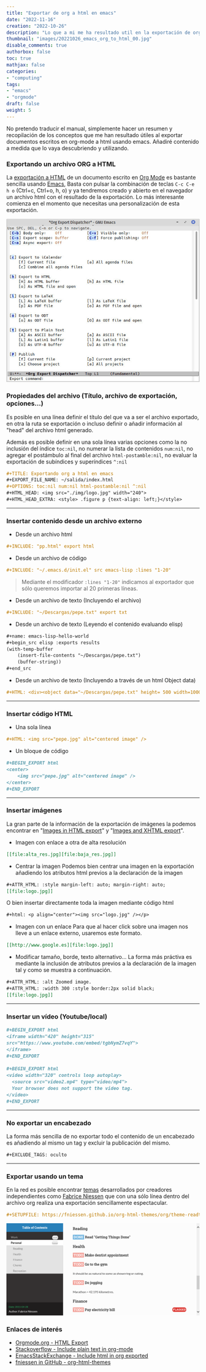 ```yaml
---
title: "Exportar de org a html en emacs"
date: "2022-11-16"
creation: "2022-10-26"
description: "Lo que a mi me ha resultado util en la exportación de org a html usando emacs"
thumbnail: "images/20221026_emacs_org_to_html_00.jpg"
disable_comments: true
authorbox: false
toc: true
mathjax: false
categories:
- "computing"
tags:
- "emacs"
- "orgmode"
draft: false
weight: 5
---
```

No pretendo traducir el manual, simplemente hacer un resumen y recopilación de los conceptos que me han resultado útiles al exportar documentos escritos en org-mode a html usando emacs. Añadiré contenido a medida que lo vaya descubriendo y utilizando.
<!--more-->
### Exportando un archivo ORG a HTML
La [exportación a HTML] de un documento escrito en [Org Mode] es bastante sencilla usando [Emacs], Basta con pulsar la combinación de teclas `C-c C-e h o` (Ctrl+c, Ctrl+o, h, o) y ya tendremos creado y abierto en el navegador un archivo html con el resultado de la exportación. Lo más interesante comienza en el momento que necesitas una personalización de esta exportación.

![image-02]

### Propiedades del archivo (Título, archivo de exportación, opciones...)
Es posible en una línea definir el título del que va a ser el archivo exportado, en otra la ruta se exportación o incluso definir o añadir información al "head" del archivo html generado.

Además es posible definir en una sola línea varias opciones como la no inclusión del índice `toc:nil`, no numerar la lista de contenidos `num:nil`, no agregar el postámbulo al final del archivo `html-postamble:nil`, no evaluar la exportación de subíndices y superíndices `^:nil`

```org
#+TITLE: Exportando org a html en emacs
#+EXPORT_FILE_NAME: ~/salida/index.html
#+OPTIONS: toc:nil num:nil html-postamble:nil ^:nil
#+HTML_HEAD: <img src="./img/logo.jpg" width="240">
#+HTML_HEAD_EXTRA: <style> .figure p {text-align: left;}</style>
```
-----
### Insertar contenido desde un archivo externo
- Desde un archivo html
```org
#+INCLUDE: "pp.html" export html
```
- Desde un archivo de código
```org
#+INCLUDE: "~/.emacs.d/init.el" src emacs-lisp :lines "1-20"
```
> Mediante el modificador `:lines "1-20"` indicamos al exportador que sólo queremos importar al 20 primeras líneas.

- Desde un archivo de texto (Incluyendo el archivo)
```org
#+INCLUDE: "~/Descargas/pepe.txt" export txt
```

- Desde un archivo de texto (Leyendo el contenido evaluando elisp)
```org
#+name: emacs-lisp-hello-world
#+begin_src elisp :exports results
(with-temp-buffer
    (insert-file-contents "~/Descargas/pepe.txt")
    (buffer-string))
#+end_src
```

- Desde un archivo de texto (Incluyendo a través de un html Object data)
```org
#+HTML: <div><object data="~/Descargas/pepe.txt" height= 500 width=1000></object></font></div>
```

-----
### Insertar código HTML
- Una sola línea
```org
#+HTML: <img src="pepe.jpg" alt="centered image" />
```
- Un bloque de código
```org
#+BEGIN_EXPORT html
<center>
    <img src="pepe.jpg" alt="centered image" />
</center>
#+END_EXPORT
```
-----
### Insertar imágenes
La gran parte de la información de la exportación de imágenes la podemos encontrar en "[Images in HTML export]" y "[Images and XHTML export]".
- Imagen con enlace a otra de alta resolución
```org
[[file:alta_res.jpg][file:baja_res.jpg]]
```
- Centrar la imagen
Podemos bien centrar una imagen en la exportación añadiendo los atributos html previos a la declaración de la imagen
```org
#+ATTR_HTML: :style margin-left: auto; margin-right: auto;
[[file:logo.jpg]]
```
O bien insertar directamente toda la imagen mediante código html
```org
#+html: <p align="center"><img src="logo.jpg" /></p>
```
- Imagen con un enlace
Para que al hacer click sobre una imagen nos lleve a un enlace externo, usaremos este formato.
```org
[[http://www.google.es][file:logo.jpg]]
```
- Modificar tamaño, borde, texto alternativo...
La forma más práctiva es mediante la inclusión de atributos previos a la declaración de la imagen tal y como se muestra a continuación.
```org
#+ATTR_HTML: :alt Zoomed image.
#+ATTR_HTML: :width 300 :style border:2px solid black;
[[file:logo.jpg]]
```
-----
### Insertar un vídeo (Youtube/local)

```org
#+BEGIN_EXPORT html
<iframe width="420" height="315"
src="https://www.youtube.com/embed/tgbNymZ7vqY">
</iframe>
#+END_EXPORT

#+BEGIN_EXPORT html
<video width="320" controls loop autoplay>
  <source src="video2.mp4" type="video/mp4">
  Your browser does not support the video tag.
</video>
#+END_EXPORT
```
-----
### No exportar un encabezado
La forma más sencilla de no exportar todo el contenido de un encabezado es añadiendo al mismo un tag y excluir la publicación del mismo.

```org
#+EXCLUDE_TAGS: oculto
```

-----
### Exportar usando un tema
En la red es posible encontrar [temas] desarrollados por creadores independientes como [Fabrice Niessen] que con una sólo línea dentro del archivo org realiza una exportación sencillamente espectacular.

```org
#+SETUPFILE: https://fniessen.github.io/org-html-themes/org/theme-readtheorg.setup
```

![image-01]

### Enlaces de interés
- [Orgmode.org - HTML Export](https://orgmode.org/manual/HTML-Export.html)
- [Stackoverflow - Include plain text in org-mode](https://stackoverflow.com/questions/9267144/how-to-include-plain-text-file-in-emacs-org-mode)
- [EmacsStackExchange - Include html in org exported](https://emacs.stackexchange.com/questions/10085/org-export-how-to-include-a-pregenerated-html-file-when-exporting-org-to-html)
- [fniessen in GitHub - org-html-themes](https://github.com/fniessen/org-html-themes)

[Fabrice Niessen]: https://github.com/fniessen
[Emacs]: https://www.gnu.org/software/emacs/
[exportación a HTML]: https://orgmode.org/manual/HTML-Export.html
[Images in HTML export]: https://orgmode.org/manual/Images-in-HTML-export.html#Images-in-HTML-export
[Images and XHTML export]: https://orgmode.org/worg/org-tutorials/images-and-xhtml-export.html
[Org Mode]: https://orgmode.org
[temas]: https://github.com/fniessen/org-html-themes

[image-01]: /images/20221026_emacs_org_to_html_01.jpg
[image-02]: /images/20221026_emacs_org_to_html_02.jpg


